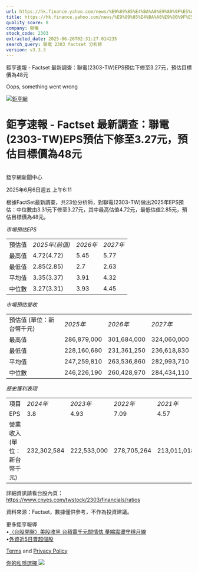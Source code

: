 ```yaml
---
url: https://hk.finance.yahoo.com/news/%E9%89%85%E4%BA%A8%E9%80%9F%E5%A0%B1-factset-%E6%9C%80%E6%96%B0%E8%AA%BF%E6%9F%A5-%E8%81%AF%E9%9B%BB-2303-101102046.html
title: https://hk.finance.yahoo.com/news/%E9%89%85%E4%BA%A8%E9%80%9F%E5%A0%B1-factset-%E6%9C%80%E6%96%B0%E8
quality_score: 8
company: 聯電
stock_code: 2303
extracted_date: 2025-06-26T02:31:27.014235
search_query: 聯電 2303 factset 分析師
version: v3.3.3
---
```


鉅亨速報 - Factset 最新調查：聯電(2303-TW)EPS預估下修至3.27元，預估目標價為48元 


Oops, something went wrong

 

[![鉅亨網](https://s.yimg.com/ny/api/res/1.2/UM5hrThmhlnSiBO4o4qlLg--/YXBwaWQ9aGlnaGxhbmRlcjt3PTE0NjtoPTQ4O2NmPXdlYnA-/https://s.yimg.com/os/creatr-uploaded-images/2020-01/147c7630-36ab-11ea-ae7c-5ee7a0016555)](http://www.cnyes.com/ "鉅亨網")

# 鉅亨速報 - Factset 最新調查：聯電(2303-TW)EPS預估下修至3.27元，預估目標價為48元

![](data:image/gif;base64,R0lGODlhAQABAIAAAAAAAP///ywAAAAAAQABAAACAUwAOw==)

鉅亨網新聞中心

2025年6月6日週五 上午6:11

根據FactSet最新調查，共23位分析師，對聯電(2303-TW)做出2025年EPS預估：中位數由3.31元下修至3.27元，其中最高估值4.72元，最低估值2.85元，預估目標價為48元。

*市場預估EPS*

|  |  |  |  |
| --- | --- | --- | --- |
| 預估值 | *2025年(前值)* | *2026年* | *2027年* |
| 最高值 | 4.72(4.72) | 5.45 | 5.77 |
| 最低值 | 2.85(2.85) | 2.7 | 2.63 |
| 平均值 | 3.35(3.37) | 3.91 | 4.32 |
| 中位數 | 3.27(3.31) | 3.93 | 4.45 |

*市場預估營收*

|  |  |  |  |
| --- | --- | --- | --- |
| 預估值 (單位：新台幣千元) | *2025年* | *2026年* | *2027年* |
| 最高值 | 286,879,000 | 301,684,000 | 324,060,000 |
| 最低值 | 228,160,680 | 231,361,250 | 236,618,830 |
| 平均值 | 247,259,810 | 263,536,860 | 282,993,710 |
| 中位數 | 246,226,190 | 260,428,970 | 284,434,110 |

*歷史獲利表現*

|  |  |  |  |  |
| --- | --- | --- | --- | --- |
| 項目 | *2024年* | *2023年* | *2022年* | *2021年* |
| EPS | 3.8 | 4.93 | 7.09 | 4.57 |
| 營業收入 (單位：新台幣千元) | 232,302,584 | 222,533,000 | 278,705,264 | 213,011,018 |

詳細資訊請看台股內頁：  
<https://www.cnyes.com/twstock/2303/financials/ratios>

資料來源：Factset，數據僅供參考，不作為投資建議。

更多鉅亨報導  
•[〈台股開盤〉美股收黑 台積電千元關情怯 量縮震盪守穩月線](https://news.cnyes.com/news/id/6009591?utm_source=yahoo&utm_medium=RSS&utm_campaign=relate)  
•[外資近5日賣超個股](https://news.cnyes.com/news/id/6009445?utm_source=yahoo&utm_medium=RSS&utm_campaign=relate)

[Terms](https://guce.yahoo.com/terms?locale=zh-Hant-HK)  and [Privacy Policy](https://guce.yahoo.com/privacy-policy?locale=zh-Hant-HK)

[你的私隱選擇 ![](https://s.yimg.com/dv/static/siteApp/img/privacy-choice-control.png)](https://guce.yahoo.com/state-controls?locale=zh-Hant-HK&state=VA)